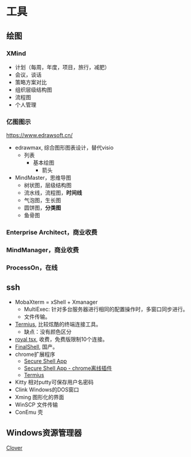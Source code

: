 # 工具

## 绘图

### XMind

- 计划（每周，年度，项目，旅行，减肥）
- 会议，谈话
- 策略方案对比
- 组织层级结构图
- 流程图
- 个人管理

### 亿图图示

<https://www.edrawsoft.cn/>

- edrawmax, 综合图形图表设计，替代visio
    - 列表
        - 基本绘图
            - 箭头
- MindMaster，思维导图
    - 树状图，层级结构图
    - 流水线，流程图，**时间线**
    - 气泡图，生长图
    - 圆饼图，**分类图**
    - 鱼骨图

### Enterprise Architect，商业收费

### MindManager，商业收费

### ProcessOn，在线


## ssh

+ MobaXterm = xShell + Xmanager
    - MultiExec: 针对多台服务器进行相同的配置操作时，多窗口同步进行。
    - 文件传输。
+ [Termius](https://termius.com/), 比较炫酷的终端连接工具。
    - 缺点：没有颜色区分
+ [royal tsx](https://www.royalapps.com/ts/mac/features), 收费，免费版限制10个连接。
+ [FinalShell](http://www.hostbuf.com/), 国产。
+ chrome扩展程序
    - [Secure Shell App](https://chrome.google.com/webstore/detail/secure-shell-app/pnhechapfaindjhompbnflcldabbghjo?utm_source=chrome-app-launcher-info-dialog)
    - [Secure Shell App - chrome离线插件](http://chromecj.com/productivity/2019-04/2156.html)
    - [Termius](https://chrome.google.com/webstore/detail/termius-ssh-client/fjcdjmmkgnkgihjnlbgcdamkadlkbmam?utm_source=chrome-app-launcher-info-dialog)
+ Kitty 相对putty可保存用户名密码
+ Clink Windows的DOS窗口
+ Xming 图形化的界面
+ WinSCP 文件传输
+ ConEmu 壳

## Windows资源管理器

[Clover](http://cn.ejie.me/)
